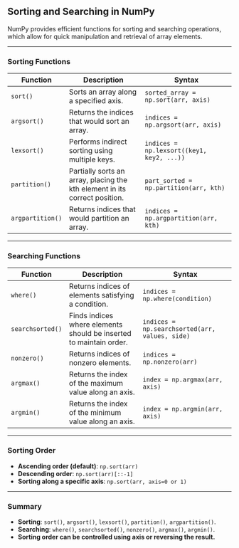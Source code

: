 ## **Sorting and Searching in NumPy**  

NumPy provides efficient functions for sorting and searching operations, which allow for quick manipulation and retrieval of array elements.

---

### **Sorting Functions**  

| Function | Description | Syntax |
|----------|-------------|--------|
| `sort()` | Sorts an array along a specified axis. | `sorted_array = np.sort(arr, axis)` |
| `argsort()` | Returns the indices that would sort an array. | `indices = np.argsort(arr, axis)` |
| `lexsort()` | Performs indirect sorting using multiple keys. | `indices = np.lexsort((key1, key2, ...))` |
| `partition()` | Partially sorts an array, placing the kth element in its correct position. | `part_sorted = np.partition(arr, kth)` |
| `argpartition()` | Returns indices that would partition an array. | `indices = np.argpartition(arr, kth)` |

---

### **Searching Functions**  

| Function | Description | Syntax |
|----------|-------------|--------|
| `where()` | Returns indices of elements satisfying a condition. | `indices = np.where(condition)` |
| `searchsorted()` | Finds indices where elements should be inserted to maintain order. | `indices = np.searchsorted(arr, values, side)` |
| `nonzero()` | Returns indices of nonzero elements. | `indices = np.nonzero(arr)` |
| `argmax()` | Returns the index of the maximum value along an axis. | `index = np.argmax(arr, axis)` |
| `argmin()` | Returns the index of the minimum value along an axis. | `index = np.argmin(arr, axis)` |

---

### **Sorting Order**  
- **Ascending order (default)**: `np.sort(arr)`  
- **Descending order**: `np.sort(arr)[::-1]`  
- **Sorting along a specific axis**: `np.sort(arr, axis=0 or 1)`

---

### **Summary**  
- **Sorting**: `sort()`, `argsort()`, `lexsort()`, `partition()`, `argpartition()`.  
- **Searching**: `where()`, `searchsorted()`, `nonzero()`, `argmax()`, `argmin()`.  
- **Sorting order can be controlled using axis or reversing the result.**
